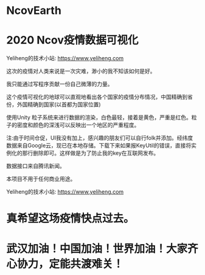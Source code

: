 # NcovEarth
# 2020 Ncov疫情数据可视化
Yeliheng的技术小站: https://www.yeliheng.com

这次的疫情对人类来说是一次灾难，渺小的我不知该如何是好。

我只能通过写程序贡献一份自己微薄的力量。

这个疫情可视化的地球可以直观地看出各个国家的疫情分布情况，中国精确到省份，外国精确到国家(以首都为国家位置)

使用Unity 粒子系统来进行数据的渲染，白色最轻，接着是黄色，严重是红色。粒子的密度和颜色的深浅可以反映出一个地区的严重程度。

注:由于时间仓促，UI我没有加上，感兴趣的朋友们可以自行folk并添加。经纬度数据来自Google云，现已在本地存储。下载下来如果报KeyUtil的错误，直接将实例化的那行删除即可。这样做是为了防止我的key在互联网发布。

数据接口来自腾讯新闻。

本项目不用于任何商业用途。

Yeliheng的技术小站: https://www.yeliheng.com

# 真希望这场疫情快点过去。
# 武汉加油！中国加油！世界加油！大家齐心协力，定能共渡难关！
